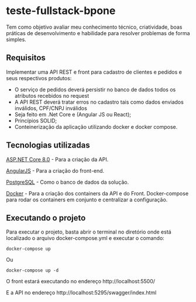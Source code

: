 # teste-fullstack-bpone
Tem como objetivo avaliar meu conhecimento técnico, criatividade, boas práticas de desenvolvimento e habilidade para resolver problemas de forma simples.

## Requisitos
Implementar uma API REST e front para cadastro de clientes e pedidos e seus respectivos produtos:

- O serviço de pedidos deverá persistir no banco de dados todos os atributos recebidos no request
- A API REST deverá tratar erros no cadastro tais como dados enviados inválidos, CPF/CNPJ inválidos
- Seja feito em .Net Core e (Angular JS ou React);
- Princípios SOLID;
- Conteinerização da aplicação utilizando docker e docker compose.

## Tecnologias utilizadas
[ASP.NET Core 8.0](https://learn.microsoft.com/en-us/aspnet/core/release-notes/aspnetcore-8.0?view=aspnetcore-8.0) - Para a criação da API.


[AngularJS](https://angularjs.org/) - Para a criação do front-end.

[PostgreSQL](https://www.postgresql.org/) - Como o banco de dados da solução.

[Docker](https://www.docker.com/) - Para a criação dos containers da API e do Front. Docker-compose para rodar os containers em conjunto e centralizar a configuração.

## Executando o projeto
Para executar o projeto, basta abrir o terminal no diretório onde está localizado o arquivo docker-compose.yml e executar o comando:

`docker-compose up`

Ou

`docker-compose up -d`

O front estará executando no endereço http://localhost:5500/

E a API no endereço http://localhost:5295/swagger/index.html
